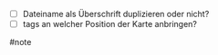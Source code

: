 - [ ] Dateiname als Überschrift duplizieren oder nicht?
- [ ] tags an welcher Position der Karte anbringen?

#note 